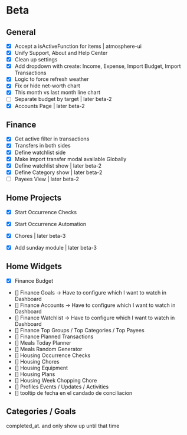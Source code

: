 # Beta
## General
- [x] Accept a isActiveFunction for items | atmosphere-ui
- [x] Unify Support, About and Help Center
- [x] Clean up settings
- [x] Add dropdown with create: Income, Expense, Import Budget, Import Transactions
- [x] Logic to force refresh weather
- [x] Fix or hide net-worth chart
- [x] This month vs last month line chart
- [ ] Separate budget by target | later beta-2
- [x] Accounts Page | later beta-2

## Finance
- [x] Get active filter in transactions
- [x] Transfers in both sides
- [x] Define watchlist side
- [x] Make import transfer modal available Globally
- [x] Define watchlist show | later beta-2
- [x] Define Category show | later beta-2
- [ ] Payees View | later beta-2

## Home Projects
- [x] Start Occurrence Checks
- [x] Start Occurrence Automation
- [x] Chores | later beta-3
- [x] Add sunday module | later beta-3


## Home Widgets
- [x] Finance Budget
- [] Finance Goals -> Have to configure which I want to watch in Dashboard
- [] Finance Accounts -> Have to configure which I want to watch in Dashboard
- [] Finance Watchlist -> Have to configure which I want to watch in Dashboard
- [] Finance Top Groups / Top Categories / Top Payees
- [] Finance Planned Transactions
- [] Meals Today Planner
- [] Meals Random Generator
- [] Housing Occurrence Checks
- [] Housing Chores
- [] Housing Equipment
- [] Housing Plans
- [] Housing Week Chopping Chore
- [] Profiles Events / Updates / Activities
- [] tooltip de fecha en el candado de conciliacion



## Categories / Goals
completed_at. and only show up until that time

